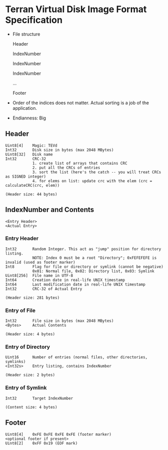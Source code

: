 # Terran Virtual Disk Image Format Specification

* File structure


    Header
    
    IndexNumber
    <entry>
    
    IndexNumber
    <entry>
    
    IndexNumber
    <entry>
    
    ...
    
    Footer


* Order of the indices does not matter. Actual sorting is a job of the application.
* Endianness: Big


##  Header
    Uint8[4]    Magic: TEVd
    Int32       Disk size in bytes (max 2048 MBytes)
    Uint8[32]   Disk name
    Int32       CRC-32
                1. create list of arrays that contains CRC
                2. put all the CRCs of entries
                3. sort the list (here's the catch -- you will treat CRCs as SIGNED integer)
                4. for elems on list: update crc with the elem (crc = calculateCRC(crc, elem))
    
    (Header size: 44 bytes)



##  IndexNumber and Contents
    <Entry Header>
    <Actual Entry>

###  Entry Header
    Int32       Random Integer. This act as "jump" position for directory listing.
                NOTE: Index 0 must be a root "Directory"; 0xFEFEFEFE is invalid (used as footer marker)
    Int8        Flag for file or directory or symlink (cannot be negative)
                0x01: Normal file, 0x02: Directory list, 0x03: Symlink
    Uint8[256]  File name in UTF-8
    Int64       Creation date in real-life UNIX timestamp
    Int64       Last modification date in real-life UNIX timestamp
    Int32       CRC-32 of Actual Entry

    (Header size: 281 bytes)

###  Entry of File
    Int32       File size in bytes (max 2048 MBytes)
    <Bytes>     Actual Contents
    
    (Header size: 4 bytes)

###  Entry of Directory
    Uint16      Number of entries (normal files, other directories, symlinks)
    <Int32s>    Entry listing, contains IndexNumber
    
    (Header size: 2 bytes)

###  Entry of Symlink
    Int32       Target IndexNumber
    
    (Content size: 4 bytes)




## Footer
    Uint8[4]    0xFE 0xFE 0xFE 0xFE (footer marker)
    <optional footer if present>
    Uint8[2]    0xFF 0x19 (EOF mark)
